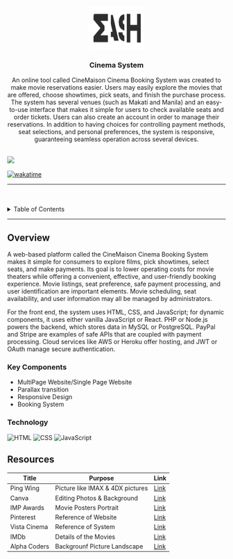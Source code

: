 <a name="readme-top">

<br/>

<br />
<div align="center">
  <a href="https://github.com/yram-nna12/">
  <!-- TODO: If you want to add logo or banner you can add it here -->
    <img src="./assets/img/mainlogoM.png" alt="Mash" width="130" height="100">
  </a>
<!-- TODO: Change Title to the name of the title of your Project -->
  <h3 align="center">Cinema System</h3>
</div>
<!-- TODO: Make a short description -->
<div align="center">
  An online tool called CineMaison Cinema Booking System was created to make movie reservations easier. Users may easily explore the movies that are offered, choose showtimes, pick seats, and finish the purchase process. The system has several venues (such as Makati and Manila) and an easy-to-use interface that makes it simple for users to check available seats and order tickets. Users can also create an account in order to manage their reservations. In addition to having choices for controlling payment methods, seat selections, and personal preferences, the system is responsive, guaranteeing seamless operation across several devices.
</div>

<br />

<!-- TODO: Change the zyx-0314 into your github username  -->
<!-- TODO: Change the WD-Template-Project into the same name of your folder -->
![](https://visit-counter.vercel.app/counter.png?page=yram-nna12/AWD-Seatwork1)

[![wakatime](https://wakatime.com/badge/user/018f02f8-3e41-49f0-93c6-1b840df169b8/project/61e7ccfd-de01-4daf-a4d0-18b0fc62b940.svg)](https://wakatime.com/badge/user/018f02f8-3e41-49f0-93c6-1b840df169b8/project/61e7ccfd-de01-4daf-a4d0-18b0fc62b940)

---

<br />
<br />

<!-- TODO: If you want to add more layers for your readme -->
<details>
  <summary>Table of Contents</summary>
  <ol>
    <li>
      <a href="#overview">Overview</a>
      <ol>
        <li>
          <a href="#key-components">Key Components</a>
        </li>
        <li>
          <a href="#technology">Technology</a>
        </li>
      </ol>
    </li>
    <li>
      <a href="#rule,-practices-and-principles">Rules, Practices and Principles</a>
    </li>
    <li>
      <a href="#resources">Resources</a>
    </li>
  </ol>
</details>

---

## Overview

<!-- TODO: To be changed -->
<!-- The following are just sample -->
A web-based platform called the CineMaison Cinema Booking System makes it simple for consumers to explore films, pick showtimes, select seats, and make payments. Its goal is to lower operating costs for movie theaters while offering a convenient, effective, and user-friendly booking experience. Movie listings, seat preference, safe payment processing, and user identification are important elements. Movie scheduling, seat availability, and user information may all be managed by administrators.

For the front end, the system uses HTML, CSS, and JavaScript; for dynamic components, it uses either vanilla JavaScript or React. PHP or Node.js powers the backend, which stores data in MySQL or PostgreSQL. PayPal and Stripe are examples of safe APIs that are coupled with payment processing. Cloud services like AWS or Heroku offer hosting, and JWT or OAuth manage secure authentication.

### Key Components
<!-- TODO: List of Key Components -->
- MultiPage Website/Single Page Website
- Parallax transition
- Responsive Design
- Booking System

### Technology
<!-- TODO: List of Technology Used -->
![HTML](https://img.shields.io/badge/HTML-E34F26?style=for-the-badge&logo=html5&logoColor=white)
![CSS](https://img.shields.io/badge/CSS-1572B6?style=for-the-badge&logo=css3&logoColor=white)
![JavaScript](https://img.shields.io/badge/JavaScript-F7DF1E?style=for-the-badge&logo=javascript&logoColor=white)


## Resources

<!-- TODO: Add References -->
| Title | Purpose | Link |
|-|-|-|
| Ping Wing | Picture like IMAX & 4DX pictures | [Link](https://www.pngwing.com/en/search?q=imax) |
| Canva | Editing Photos & Background | [Link](https://www.canva.com/) |
| IMP Awards | Movie Posters Portrait | [Link](http://www.impawards.com/) |
| Pinterest | Reference of Website | [Link](https://ph.pinterest.com/) |
| Vista Cinema | Reference of System | [Link](https://www.vistacinemas.com.ph/) |
| IMDb | Details of the Movies | [Link](https://www.imdb.com/?ref_=nv_home) |
| Alpha Coders | Backgrounf Picture Landscape | [Link](https://alphacoders.com/#google_vignette) |

